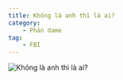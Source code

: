 ```yaml
---
title: Không là anh thì là ai?
category:
    - Phản dame
tag:
    - FBI
---
```

![Không là anh thì là ai?](https://media1.tenor.com/m/pF-RAjB_03cAAAAd/loli-angry.gif "Không là anh thì là ai?")